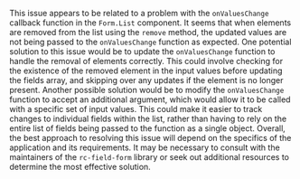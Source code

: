 This issue appears to be related to a problem with the `onValuesChange` callback function in the `Form.List` component. It seems that when elements are removed from the list using the `remove` method, the updated values are not being passed to the `onValuesChange` function as expected.
One potential solution to this issue would be to update the `onValuesChange` function to handle the removal of elements correctly. This could involve checking for the existence of the removed element in the input values before updating the fields array, and skipping over any updates if the element is no longer present.
Another possible solution would be to modify the `onValuesChange` function to accept an additional argument, which would allow it to be called with a specific set of input values. This could make it easier to track changes to individual fields within the list, rather than having to rely on the entire list of fields being passed to the function as a single object.
Overall, the best approach to resolving this issue will depend on the specifics of the application and its requirements. It may be necessary to consult with the maintainers of the `rc-field-form` library or seek out additional resources to determine the most effective solution.
